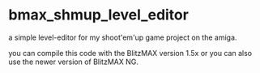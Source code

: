 # bmax_shmup_level_editor

a simple level-editor for my shoot'em'up game project on the amiga.

you can compile this code with the BlitzMAX version 1.5x or you can also use the newer version of BlitzMAX NG.

